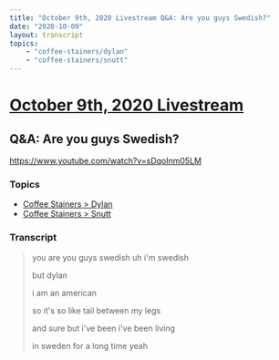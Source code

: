 ```yaml
---
title: "October 9th, 2020 Livestream Q&A: Are you guys Swedish?"
date: "2020-10-09"
layout: transcript
topics:
    - "coffee-stainers/dylan"
    - "coffee-stainers/snutt"
---
```

# [October 9th, 2020 Livestream](../2020-10-09.md)
## Q&A: Are you guys Swedish?
https://www.youtube.com/watch?v=sDqoInm05LM

### Topics
* [Coffee Stainers > Dylan](../topics/coffee-stainers/dylan.md)
* [Coffee Stainers > Snutt](../topics/coffee-stainers/snutt.md)

### Transcript

> you are you guys swedish uh i'm swedish
>
> but dylan
>
> i am an american
>
> so it's so like tail between my legs
>
> and sure but i've been i've been living
>
> in sweden for a long time yeah
